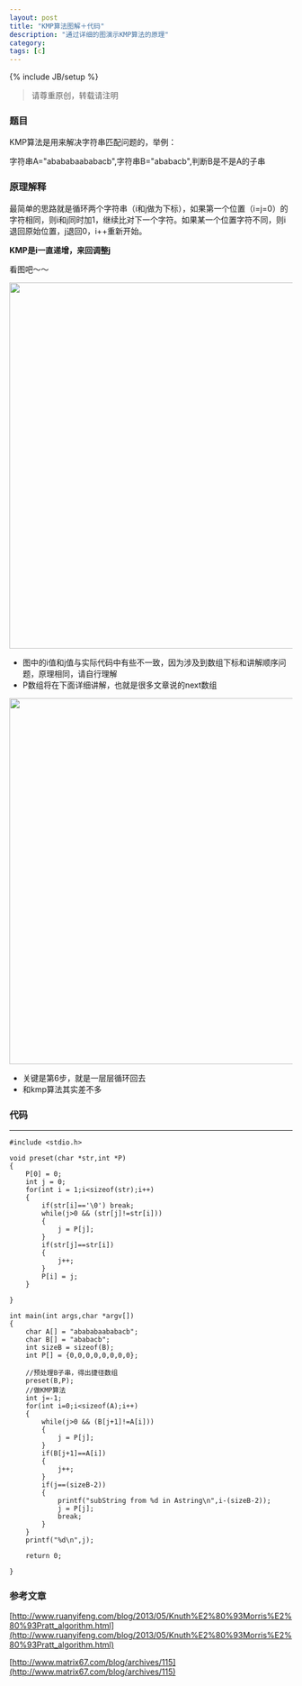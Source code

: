 ```yaml
---
layout: post
title: "KMP算法图解＋代码"
description: "通过详细的图演示KMP算法的原理"
category:
tags: [c]
---
```

{% include JB/setup %}     
> 请尊重原创，转载请注明

### 题目

KMP算法是用来解决字符串匹配问题的，举例：

字符串A="abababaababacb",字符串B="ababacb",判断B是不是A的子串


### 原理解释


最简单的思路就是循环两个字符串（i和j做为下标），如果第一个位置（i=j=0）的字符相同，则i和j同时加1，继续比对下一个字符。如果某一个位置字符不同，则i退回原始位置，j退回0，i++重新开始。

**KMP是i一直递增，来回调整j**

看图吧～～

<img src="https://raw.githubusercontent.com/arkulo56/thought/master/images/kmp.png" width="650" />



* 图中的i值和j值与实际代码中有些不一致，因为涉及到数组下标和讲解顺序问题，原理相同，请自行理解
* P数组将在下面详细讲解，也就是很多文章说的next数组


<img src="https://raw.githubusercontent.com/arkulo56/thought/master/images/kmp_next.png" width="650" />

* 关键是第6步，就是一层层循环回去
* 和kmp算法其实差不多


### 代码

***

	#include <stdio.h>

	void preset(char *str,int *P)
	{
		P[0] = 0;
		int j = 0;
		for(int i = 1;i<sizeof(str);i++)
		{
			if(str[i]=='\0') break;
			while(j>0 && (str[j]!=str[i]))
			{
				j = P[j];
			}
			if(str[j]==str[i])
			{
				j++;
			}
			P[i] = j;
		}

	}

	int main(int args,char *argv[])
	{
		char A[] = "abababaababacb";
		char B[] = "ababacb";
		int sizeB = sizeof(B);
		int P[] = {0,0,0,0,0,0,0,0};

		//预处理B子串，得出捷径数组
		preset(B,P);
		//做KMP算法
		int j=-1;
		for(int i=0;i<sizeof(A);i++)
		{
			while(j>0 && (B[j+1]!=A[i]))
			{
				j = P[j];
			}
			if(B[j+1]==A[i])
			{
				j++;
			}
			if(j==(sizeB-2))
			{
				printf("subString from %d in Astring\n",i-(sizeB-2));
				j = P[j];
				break;
			}
		}
		printf("%d\n",j);

		return 0;

	}
	
	
### 参考文章

[http://www.ruanyifeng.com/blog/2013/05/Knuth%E2%80%93Morris%E2%80%93Pratt_algorithm.html](http://www.ruanyifeng.com/blog/2013/05/Knuth%E2%80%93Morris%E2%80%93Pratt_algorithm.html)

[http://www.matrix67.com/blog/archives/115](http://www.matrix67.com/blog/archives/115)

